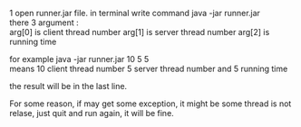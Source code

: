 
1 open runner.jar file. in terminal  write command   java -jar runner.jar  
there 3 argument :  
arg[0]  is client thread number
arg[1]  is server thread number
arg[2]  is running  time

for example 
java -jar runner.jar 10 5  5  
means  10 client thread number 5 server thread number and 5 running time

the result will be in the last line.

For some reason, if may get some exception, it might be some thread is not relase, just quit and run again, it will be fine.

